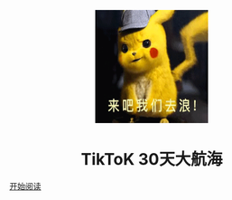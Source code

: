 <p align="center">
<img src="./media/pictures/1.gif" width="200" height="200"/>
</p>


<h1 align="center">TikToK 30天大航海</h1>

[开始阅读](#TikTok-guide)


